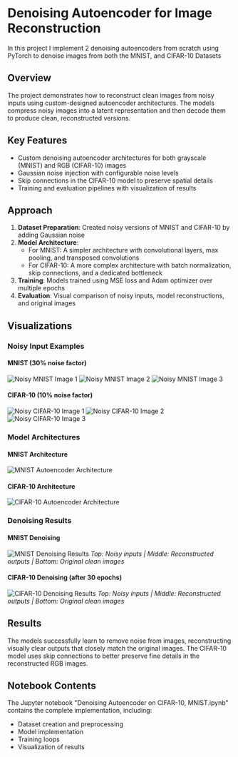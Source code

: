 # Denoising Autoencoder for Image Reconstruction

In this project I implement 2 denoising autoencoders from scratch using PyTorch to denoise images from both the MNIST, and CIFAR-10 Datasets

## Overview

The project demonstrates how to reconstruct clean images from noisy inputs using custom-designed autoencoder architectures. The models compress noisy images into a latent representation and then decode them to produce clean, reconstructed versions.

## Key Features

- Custom denoising autoencoder architectures for both grayscale (MNIST) and RGB (CIFAR-10) images
- Gaussian noise injection with configurable noise levels
- Skip connections in the CIFAR-10 model to preserve spatial details
- Training and evaluation pipelines with visualization of results

## Approach

1. **Dataset Preparation**: Created noisy versions of MNIST and CIFAR-10 by adding Gaussian noise
2. **Model Architecture**:
   - For MNIST: A simpler architecture with convolutional layers, max pooling, and transposed convolutions
   - For CIFAR-10: A more complex architecture with batch normalization, skip connections, and a dedicated bottleneck
3. **Training**: Models trained using MSE loss and Adam optimizer over multiple epochs
4. **Evaluation**: Visual comparison of noisy inputs, model reconstructions, and original images

## Visualizations

### Noisy Input Examples

#### MNIST (30% noise factor)

![Noisy MNIST Image 1](noisy%201.png) ![Noisy MNIST Image 2](noisy%202.png) ![Noisy MNIST Image 3](noisy%203.png)

#### CIFAR-10 (10% noise factor)

![Noisy CIFAR-10 Image 1](noisy4.png) ![Noisy CIFAR-10 Image 2](noisy5.png) ![Noisy CIFAR-10 Image 3](noisy6.png)

### Model Architectures

#### MNIST Architecture

![MNIST Autoencoder Architecture](blocks2.png)

#### CIFAR-10 Architecture

![CIFAR-10 Autoencoder Architecture](blocks3.png)

### Denoising Results

#### MNIST Denoising

![MNIST Denoising Results](MNIST.png)
_Top: Noisy inputs | Middle: Reconstructed outputs | Bottom: Original clean images_

#### CIFAR-10 Denoising (after 30 epochs)

![CIFAR-10 Denoising Results](output%20-%2030%20Epochs.png)
_Top: Noisy inputs | Middle: Reconstructed outputs | Bottom: Original clean images_

## Results

The models successfully learn to remove noise from images, reconstructing visually clear outputs that closely match the original images. The CIFAR-10 model uses skip connections to better preserve fine details in the reconstructed RGB images.

## Notebook Contents

The Jupyter notebook "Denoising Autoencoder on CIFAR-10, MNIST.ipynb" contains the complete implementation, including:

- Dataset creation and preprocessing
- Model implementation
- Training loops
- Visualization of results
